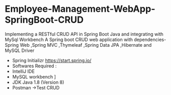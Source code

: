 # Employee-Management-WebApp-SpringBoot-CRUD
 Implementing a RESTful CRUD API in Spring Boot Java and integrating with MySql Workbench
 A Spring boot CRUD web application with dependencies- Spring Web ,Spring MVC ,Thymeleaf ,Spring Data JPA ,Hibernate and MySQL Driver
- Spring Initializr https://start.spring.io/
- Softwares Required : 
- IntelliJ IDE 
- MySQL workbench ]
- JDK Java 1.8 (Version 8) 
- Postman ->Test CRUD
